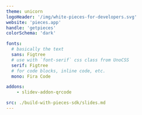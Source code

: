```yaml
---
theme: unicorn
logoHeader: '/img/white-pieces-for-developers.svg'
website: 'pieces.app'
handle: 'getpieces'
colorSchema: 'dark'

fonts:
  # basically the text
  sans: Figtree
  # use with `font-serif` css class from UnoCSS
  serif: Figtree
  # for code blocks, inline code, etc.
  mono: Fira Code

addons:
    - slidev-addon-qrcode

src: ./build-with-pieces-sdk/slides.md
---
```

